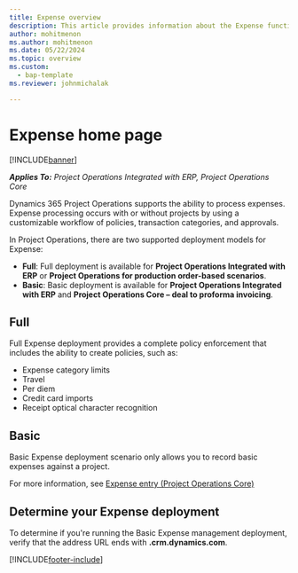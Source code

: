 ```yaml
---
title: Expense overview
description: This article provides information about the Expense functionality in Project Operations. 
author: mohitmenon
ms.author: mohitmenon
ms.date: 05/22/2024
ms.topic: overview
ms.custom: 
  - bap-template
ms.reviewer: johnmichalak

---
```


# Expense home page

[!INCLUDE[banner](../includes/banner.md)]

_**Applies To:** Project Operations Integrated with ERP, Project Operations Core_


Dynamics 365 Project Operations supports the ability to process expenses. Expense processing occurs with or without projects by using a customizable workflow of policies, transaction categories, and approvals.

In Project Operations, there are two supported deployment models for Expense: 

- **Full**: Full deployment is available for **Project Operations Integrated with ERP** or **Project Operations for production order-based scenarios**.
- **Basic**: Basic deployment is available for **Project Operations Integrated with ERP** and **Project Operations Core – deal to proforma invoicing**.

## Full 
Full Expense deployment provides a complete policy enforcement that includes the ability to create policies, such as:

  - Expense category limits
  - Travel
  - Per diem
  - Credit card imports
  - Receipt optical character recognition

## Basic 
Basic Expense deployment scenario only allows you to record basic expenses against a project. 

For more information, see [Expense entry (Project Operations Core)](basic-expense.md)

## Determine your Expense deployment
To determine if you're running the Basic Expense management deployment, verify that the address URL ends with **.crm.dynamics.com**. 


[!INCLUDE[footer-include](../includes/footer-banner.md)]
